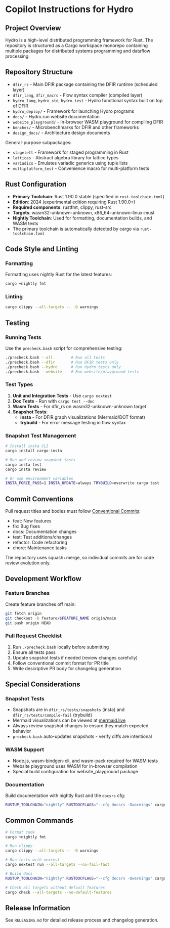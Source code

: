 # Copilot Instructions for Hydro

## Project Overview

Hydro is a high-level distributed programming framework for Rust. The repository is structured as a Cargo workspace monorepo containing multiple packages for distributed systems programming and dataflow processing.

## Repository Structure

- `dfir_rs` - Main DFIR package containing the DFIR runtime (scheduled layer)
- `dfir_lang`, `dfir_macro` - Flow syntax compiler (compiled layer)
- `hydro_lang`, `hydro_std`, `hydro_test` - Hydro functional syntax built on top of DFIR
- `hydro_deploy/` - Framework for launching Hydro programs
- `docs/` - Hydro.run website documentation
- `website_playground/` - In-browser WASM playground for compiling DFIR
- `benches/` - Microbenchmarks for DFIR and other frameworks
- `design_docs/` - Architecture design documents

General-purpose subpackages:
- `stageleft` - Framework for staged programming in Rust
- `lattices` - Abstract algebra library for lattice types
- `variadics` - Emulates variadic generics using tuple lists
- `multiplatform_test` - Convenience macro for multi-platform tests

## Rust Configuration

- **Primary Toolchain**: Rust 1.90.0 stable (specified in `rust-toolchain.toml`)
- **Edition**: 2024 (experimental edition requiring Rust 1.90.0+)
- **Required components**: rustfmt, clippy, rust-src
- **Targets**: wasm32-unknown-unknown, x86_64-unknown-linux-musl
- **Nightly Toolchain**: Used for formatting, documentation builds, and WASM tests
- The primary toolchain is automatically detected by cargo via `rust-toolchain.toml`

## Code Style and Linting

### Formatting
Formatting uses nightly Rust for the latest features:
```bash
cargo +nightly fmt
```

### Linting
```bash
cargo clippy --all-targets -- -D warnings
```

## Testing

### Running Tests
Use the `precheck.bash` script for comprehensive testing:
```bash
./precheck.bash --all        # Run all tests
./precheck.bash --dfir       # Run DFIR tests only
./precheck.bash --hydro      # Run Hydro tests only
./precheck.bash --website    # Run website/playground tests
```

### Test Types

1. **Unit and Integration Tests** - Use `cargo nextest`
2. **Doc Tests** - Run with `cargo test --doc`
3. **Wasm Tests** - For dfir_rs on wasm32-unknown-unknown target
4. **Snapshot Tests**:
   - **insta** - For DFIR graph visualizations (Mermaid/DOT format)
   - **trybuild** - For error message testing in flow syntax

### Snapshot Test Management
```bash
# Install insta CLI
cargo install cargo-insta

# Run and review snapshot tests
cargo insta test
cargo insta review

# Or use environment variables
INSTA_FORCE_PASS=1 INSTA_UPDATE=always TRYBUILD=overwrite cargo test
```

## Commit Conventions

Pull request titles and bodies must follow [Conventional Commits](https://www.conventionalcommits.org/):
- feat: New features
- fix: Bug fixes
- docs: Documentation changes
- test: Test additions/changes
- refactor: Code refactoring
- chore: Maintenance tasks

The repository uses squash+merge, so individual commits are for code review evolution only.

## Development Workflow

### Feature Branches
Create feature branches off main:
```bash
git fetch origin
git checkout -b feature/$FEATURE_NAME origin/main
git push origin HEAD
```

### Pull Request Checklist
1. Run `./precheck.bash` locally before submitting
2. Ensure all tests pass
3. Update snapshot tests if needed (review changes carefully)
4. Follow conventional commit format for PR title
5. Write descriptive PR body for changelog generation

## Special Considerations

### Snapshot Tests
- Snapshots are in `dfir_rs/tests/snapshots` (insta) and `dfir_rs/tests/compile-fail` (trybuild)
- Mermaid visualizations can be viewed at [mermaid.live](https://mermaid.live/)
- Always review snapshot changes to ensure they match expected behavior
- `precheck.bash` auto-updates snapshots - verify diffs are intentional

### WASM Support
- Node.js, wasm-bindgen-cli, and wasm-pack required for WASM tests
- Website playground uses WASM for in-browser compilation
- Special build configuration for website_playground package

### Documentation
Build documentation with nightly Rust and the `docsrs` cfg:
```bash
RUSTUP_TOOLCHAIN="nightly" RUSTDOCFLAGS="--cfg docsrs -Dwarnings" cargo doc --no-deps --all-features
```

## Common Commands

```bash
# Format code
cargo +nightly fmt

# Run clippy
cargo clippy --all-targets -- -D warnings

# Run tests with nextest
cargo nextest run --all-targets --no-fail-fast

# Build docs
RUSTUP_TOOLCHAIN="nightly" RUSTDOCFLAGS="--cfg docsrs -Dwarnings" cargo doc --no-deps --all-features

# Check all targets without default features
cargo check --all-targets --no-default-features
```

## Release Information
See `RELEASING.md` for detailed release process and changelog generation.
